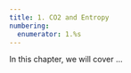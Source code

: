 ```yaml
---
title: 1. CO2 and Entropy
numbering:
  enumerator: 1.%s
---
```



In this chapter, we will cover ...
